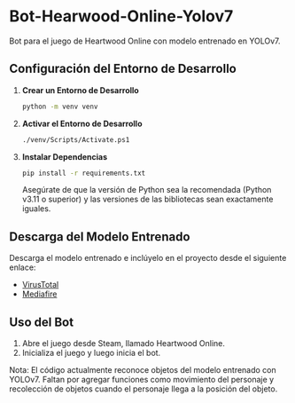 # Bot-Hearwood-Online-Yolov7

Bot para el juego de Heartwood Online con modelo entrenado en YOLOv7.

## Configuración del Entorno de Desarrollo

1. **Crear un Entorno de Desarrollo**

    ```bash
    python -m venv venv
    ```

2. **Activar el Entorno de Desarrollo**

    ```bash
    ./venv/Scripts/Activate.ps1
    ```

3. **Instalar Dependencias**

    ```bash
    pip install -r requirements.txt
    ```

    Asegúrate de que la versión de Python sea la recomendada (Python v3.11 o superior) y las versiones de las bibliotecas sean exactamente iguales.

## Descarga del Modelo Entrenado

Descarga el modelo entrenado e inclúyelo en el proyecto desde el siguiente enlace:

- [VirusTotal](https://www.virustotal.com/gui/file/84e74b7ae94c486f35ad07dbeea6d9b95910e7a594a4d46552bdb0dfbe734131?nocache=1)
- [Mediafire](https://www.mediafire.com/file/jyi6zewti6ez1rr/modelonew.rar)

## Uso del Bot

1. Abre el juego desde Steam, llamado Heartwood Online.
2. Inicializa el juego y luego inicia el bot.

Nota: El código actualmente reconoce objetos del modelo entrenado con YOLOv7. Faltan por agregar funciones como movimiento del personaje y recolección de objetos cuando el personaje llega a la posición del objeto.
